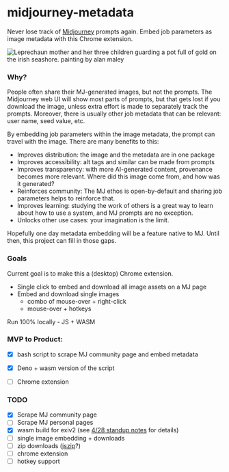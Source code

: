 # midjourney-metadata

Never lose track of [Midjourney](http://midjourney.com) prompts again. Embed job parameters as image metadata with this Chrome extension.

![Leprechaun mother and her three children guarding a pot full of gold on the irish seashore. painting by alan maley](https://user-images.githubusercontent.com/292510/235260517-9b288ebb-1d72-4d9a-84ba-cee477b30cf8.png "Leprechaun mother and her three children guarding a pot full of gold on the irish seashore. painting by alan maley")


### Why?

People often share their MJ-generated images, but not the prompts. The Midjourney web UI will show most parts of prompts, but that gets lost if you download the image, unless extra effort is made to separately track the prompts. Moreover, there is usually other job metadata that can be relevant: user name, seed value, etc.

By embedding job parameters within the image metadata, the prompt can travel with the image. There are many benefits to this:

- Improves distribution: the image and the metadata are in one package
- Improves accessibility: alt tags and similar can be made from prompts
- Improves transparency: with more AI-generated content, provenance becomes more relevant. Where did this image come from, and how was it generated?
- Reinforces community: The MJ ethos is open-by-default and sharing job parameters helps to reinforce that. 
- Improves learning: studying the work of others is a great way to learn about how to use a system, and MJ prompts are no exception.
- Unlocks other use cases: your imagination is the limit.

Hopefully one day metadata embedding will be a feature native to MJ. Until then, this project can fill in those gaps.

### Goals

Current goal is to make this a (desktop) Chrome extension.
- Single click to embed and download all image assets on a MJ page
- Embed and download single images
  - combo of mouse-over + right-click
  - mouse-over + hotkeys

Run 100% locally - JS + WASM

### MVP to Product:
- [x] bash script to scrape MJ community page and embed metadata
- [x] Deno + wasm version of the script
- [ ] Chrome extension


### TODO
- [x] Scrape MJ community page
- [ ] Scrape MJ personal pages
- [x] wasm build for exiv2 (see  [4/28 standup notes](https://github.com/j0sh/daily-standup/blob/main/README.md#28-april-2023) for details)
- [ ] single image embedding + downloads
- [ ] zip downloads ([jszip](https://stuk.github.io/jszip/)?)
- [ ] chrome extension
- [ ] hotkey support

